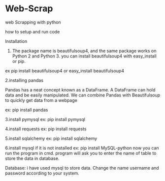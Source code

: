# Web-Scrap
web Scrapping with python 

how to setup and run code

Installation
1.  The package name is beautifulsoup4, and the same package works on Python 2 and Python 3.
    you can install beautifulsoup4 with easy_install or pip. 

ex
pip install beautifulsoup4
or
easy_install beautifulsoup4

2.installing pandas

Pandas has a neat concept known as a DataFrame. A DataFrame can hold data and be easily manipulated. We can combine Pandas with Beautifulsoup to quickly get data from a webpage

ex:  pip install pandas

3.install pymysql
ex:  pip install pymysql

4.install requests
ex:  pip install requests

5.install sqlalchemy
ex:  pip install sqlalchemy

6.install mysql if it is not installed
ex:  pip install MySQL-python
now you can run the program in cmd.
program will ask you to enter the name of table to store the data in database.

Database:
i have used mysql to store data.
Change the name username and password according to your system. 


